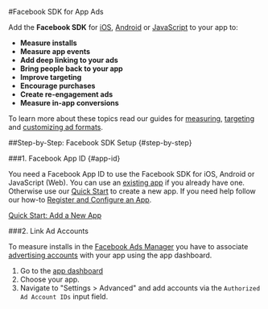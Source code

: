 #Facebook SDK for App Ads

Add the **Facebook SDK** for [iOS](/docs/ios), [Android](/docs/android) or [JavaScript](/docs/javascript) to your app to:

* **Measure installs**
* **Measure app events**
* **Add deep linking to your ads**
* **Bring people back to your app**
* **Improve targeting**
* **Encourage purchases**
* **Create re-engagement ads**
* **Measure in-app conversions**


To learn more about these topics read our guides for [measuring](/docs/app-ads/measuring), [targeting](/docs/app-ads/targeting) and [customizing ad formats](/docs/app-ads/formats).

##Step-by-Step: Facebook SDK Setup {#step-by-step}

###1. Facebook App ID {#app-id}

You need a Facebook App ID to use the Facebook SDK for iOS, Android or JavaScript (Web). You can use an [existing app](/apps) if you already have one. Otherwise use our [Quick Start](/quickstarts) to create a new app. If you need help follow our how-to [Register and Configure an App](/docs/apps/register).
 

[Quick Start: Add a New App](/quickstarts/) 


###2. Link Ad Accounts

To measure installs in the [Facebook Ads Manager](https://www.facebook.com/ads/manager) you have to associate [advertising accounts](https://www.facebook.com/ads/manager/account/settings/) with your app using the app dashboard. 

1. Go to the [app dashboard](https://developers.facebook.com/apps/)
2. Choose your app.
3. Navigate to "Settings > Advanced" and add accounts via the `Authorized Ad Account IDs` input field. 